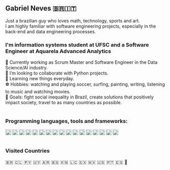 ## Gabriel Neves :brazil::it:
Just a brazilian guy who loves math, technology, sports and art.  
I am highly familiar with software engineering projects, especially in the back-end and data engineering processes.

### I'm information systems student at UFSC and a Software Engineer at Aquarela Advanced Analytics  

💼 Currently working as Scrum Master and Software Engineer in the Data Science/AI industry.    
👯 I’m looking to collaborate with Python projects.  
🌱 Learning new things everyday.  
⚽ Hobbies: watching and playing soccer, surfing, painting, writing, listening to music and watching movies.  
🔭 Goals: fight social inequality in Brazil, create solutions that positively impact society, travel to as many countries as possible.  
<br>

### Programming languages, tools and frameworks:

[<img align="left" alt="Python" width="18px" src="https://simpleicons.org/icons/python.svg" />](https://www.python.org/)
[<img align="left" alt="Flask" width="18px" src="https://simpleicons.org/icons/flask.svg" />](https://flask.palletsprojects.com/en/1.1.x/)
[<img align="left" alt="FastAPI" width="18px" src="https://simpleicons.org/icons/fastapi.svg" />](https://fastapi.tiangolo.com/)
[<img align="left" alt="Airflow" width="18px" src="https://simpleicons.org/icons/apacheairflow.svg" />](https://airflow.apache.org/)
[<img align="left" alt="Spark" width="18px" src="https://simpleicons.org/icons/apachespark.svg" />](https://spark.apache.org/)
[<img align="left" alt="Docker" width="18px" src="https://simpleicons.org/icons/docker.svg" />](https://www.docker.com/)
[<img align="left" alt="Kubernetes" width="18px" src="http://simpleicons.org/icons/kubernetes.svg" />](https://kubernetes.io/)
[<img align="left" alt="PostgreSQL" width="18px" src="https://simpleicons.org/icons/postgresql.svg" />](https://www.postgresql.org/)
[<img align="left" alt="MongoDB" width="18px" src="https://simpleicons.org/icons/mongodb.svg" />](https://www.mongodb.com/)
[<img align="left" alt="Javascript" width="18px" src="https://simpleicons.org/icons/javascript.svg" />](https://www.javascript.com/)
[<img align="left" alt="NodeJS" width="18px" src="https://simpleicons.org/icons/nodedotjs.svg" />](https://nodejs.org/)
[<img align="left" alt="React" width="18px" src="http://simpleicons.org/icons/react.svg" />](https://reactjs.org/)
[<img align="left" alt="JupyterNotebook" width="18px" src="https://simpleicons.org/icons/jupyter.svg" />](https://jupyter.org/)
[<img align="left" alt="Jenkins" width="18px" src="https://simpleicons.org/icons/jenkins.svg" />](https://www.jenkins.io/)
[<img align="left" alt="Git" width="18px" src="https://simpleicons.org/icons/git.svg" />](https://git-scm.com/)
[<img align="left" alt="Gitlab" width="18px" src="https://simpleicons.org/icons/gitlab.svg" />](https://about.gitlab.com/)
[<img align="left" alt="Bitbucket" width="18px" src="https://simpleicons.org/icons/bitbucket.svg" />](https://bitbucket.org/product/)
<br>
<br>

### Visited Countries
🇧🇷 🇨🇱 🇵🇾 🇺🇾 🇦🇷 🇧🇸 🇰🇳 🇱🇨 🇸🇽 🇲🇽 🇺🇸 🇵🇹 🇪🇸 🏴󠁧󠁢󠁥󠁮󠁧󠁿 
